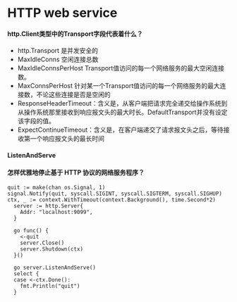 # HTTP web service
#### http.Client类型中的Transport字段代表着什么？
* http.Transport 是并发安全的
* MaxIdleConns 空闲连接总数
* MaxIdleConnsPerHost Transport值访问的每一个网络服务的最大空闲连接数。
* MaxConnsPerHost 针对某一个Transport值访问的每一个网络服务的最大连接数，不论这些连接是否是空闲的
* ResponseHeaderTimeout：含义是，从客户端把请求完全递交给操作系统到从操作系统那里接收到响应报文头的最大时长。DefaultTransport并没有设定该字段的值。
* ExpectContinueTimeout：含义是，在客户端递交了请求报文头之后，等待接收第一个响应报文头的最长时间

#### ListenAndServe


#### 怎样优雅地停止基于 HTTP 协议的网络服务程序？

```
quit := make(chan os.Signal, 1)                                                                                                                                       signal.Notify(quit, syscall.SIGINT, syscall.SIGTERM, syscall.SIGHUP)                                                                                                  ctx, _ := context.WithTimeout(context.Background(), time.Second*2)
  server := http.Server{
    Addr: "localhost:9099",
  }

  go func() {
    <-quit
    server.Close()
    server.Shutdown(ctx)
  }()

  go server.ListenAndServe()
  select {
  case <-ctx.Done():
    fmt.Println("quit")
  }
```

